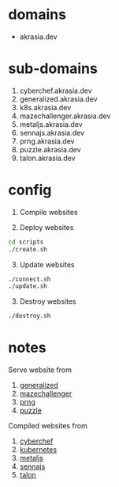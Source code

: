 # domains

* akrasia.dev

# sub-domains

1. cyberchef.akrasia.dev
2. generalized.akrasia.dev
3. k8s.akrasia.dev
4. mazechallenger.akrasia.dev
5. metaljs.akrasia.dev
6. sennajs.akrasia.dev
7. prng.akrasia.dev
8. puzzle.akrasia.dev
9. talon.akrasia.dev

# config

1. Compile websites

2. Deploy websites
```sh
cd scripts
./create.sh
```

3. Update websites

```sh
./connect.sh
./update.sh
```

3. Destroy websites
```sh
./destroy.sh
```

# notes

Serve website from
1. [generalized](https://github.com/spencermwoo/generalized)
2. [mazechallenger](https://github.com/spencermwoo/mazechallenger)
3. [prng](https://github.com/spencermwoo/randomness-in-programming-languages)
4. [puzzle](https://github.com/spencermwoo/puzzle)

Compiled websites from
1. [cyberchef](https://github.com/gchq/CyberChef)
2. [kubernetes](https://github.com/kubernetes/website)
3. [metaljs](https://github.com/liferay/metaljs.com)
4. [sennajs](https://github.com/liferay/sennajs.com)
5. [talon](https://github.com/chaosparrot/talon_practice)